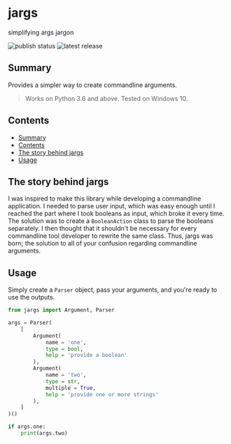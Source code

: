 <!-- omit from toc -->
# jargs

simplifying args jargon

![[publish status](https://github.com/silvncr/jargs/actions/workflows/python-publish.yml)](https://img.shields.io/github/actions/workflow/status/silvncr/jargs/python-publish.yml)
![[latest release](https://github.com/silvncr/jargs/releases/latest)](https://img.shields.io/github/v/release/silvncr/jargs)

## Summary

Provides a simpler way to create commandline arguments.

> Works on Python 3.6 and above. Tested on Windows 10.

## Contents

- [Summary](#summary)
- [Contents](#contents)
- [The story behind jargs](#the-story-behind-jargs)
- [Usage](#usage)

## The story behind jargs

I was inspired to make this library while developing a commandline application. I needed to parse user input, which was easy enough until I reached the part where I took booleans as input, which broke it every time. The solution was to create a `BooleanAction` class to parse the booleans separately. I then thought that it shouldn't be necessary for every commandline tool developer to rewrite the same class. Thus, jargs was born; the solution to all of your confusion regarding commandline arguments.

## Usage

Simply create a `Parser` object, pass your arguments, and you're ready to use the outputs.

```py
from jargs import Argument, Parser

args = Parser(
    [
        Argument(
            name = 'one',
            type = bool,
            help = 'provide a boolean'
        ),
        Argument(
            name = 'two',
            type = str,
            multiple = True,
            help = 'provide one or more strings'
        ),
    ]
)()

if args.one:
    print(args.two)
```
